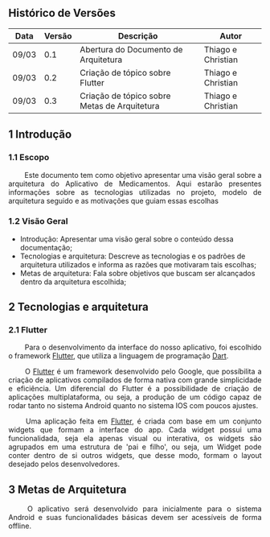 ## Histórico de Versões

Data|Versão|Descrição|Autor
-|-|-|-
09/03|0.1|Abertura do Documento de Arquitetura|Thiago e Christian|
09/03|0.2|Criação de tópico sobre Flutter|Thiago e Christian|
09/03|0.3|Criação de tópico sobre Metas de Arquitetura|Thiago e Christian|


## 1 <a name="1">Introdução</a>

### 1.1 <a name="1_1">Escopo</a>

<p align = "justify"> &emsp;&emsp; Este documento tem como objetivo apresentar uma visão geral sobre a arquitetura do Aplicativo de Medicamentos. Aqui estarão presentes informações sobre as tecnologias utilizadas no projeto, modelo de arquitetura seguido e as motivações que guiam essas escolhas </p>


### 1.2 <a name="1_2">Visão Geral</a>

* Introdução: Apresentar uma visão geral sobre o conteúdo dessa documentação;
* Tecnologias e arquitetura: Descreve as tecnologias e os padrões de arquitetura utilizados e informa as razões que motivaram tais escolhas;
* Metas de arquitetura: Fala sobre objetivos que buscam ser alcançados dentro da arquitetura escolhida;


## 2 <a name="2">Tecnologias e arquitetura</a>

### 2.1 <a name="2_1">Flutter</a>

<p align = "justify"> &emsp;&emsp; Para o desenvolvimento da interface do nosso aplicativo, foi escolhido o framework <a href="https://flutter.dev/">Flutter</a>, que utiliza a linguagem de programação <a href="https://dart.dev/">Dart</a>.</p>

<p align = "justify"> &emsp;&emsp; O <a href="https://flutter.dev/">Flutter</a> é um framework desenvolvido pelo Google, que possíbilita a criação de aplicativos compilados de forma nativa com grande simplicidade e eficiência. Um diferencial do Flutter é a possibilidade de criação de aplicações multiplataforma, ou seja, a produção de um código capaz de rodar tanto no sistema Android quanto no sistema IOS com poucos ajustes.</p>

<p align = "justify"> &emsp;&emsp; Uma aplicação feita em <a href="https://flutter.dev/">Flutter</a>, é criada com base em um conjunto widgets que formam a interface do app. Cada widget possui uma funcionalidada, seja ela apenas visual ou interativa, os widgets são agrupados em uma estrutura de 'pai e filho', ou seja, um Widget pode conter dentro de si outros widgets, que desse modo, formam o layout desejado pelos desenvolvedores.</p>


## 3 <a name="3">Metas de Arquitetura</a>


<p align = "justify">&emsp;&emsp; O aplicativo será desenvolvido para inicialmente para o sistema Android e suas funcionalidades básicas devem ser acessíveis de forma offline.</p>